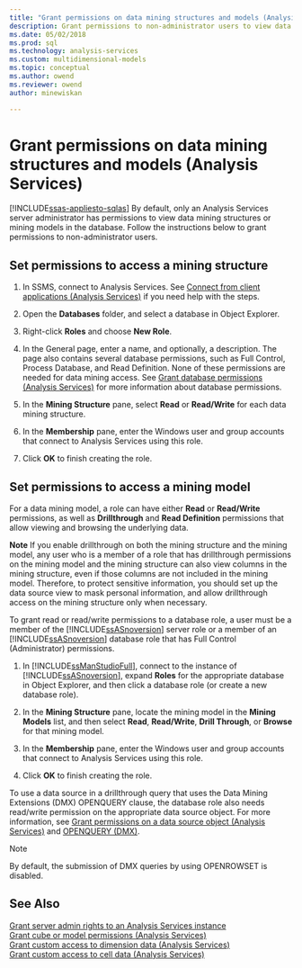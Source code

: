 ```yaml
---
title: "Grant permissions on data mining structures and models (Analysis Services) | Microsoft Docs"
description: Grant permissions to non-administrator users to view data mining structures or mining models in the database. 
ms.date: 05/02/2018
ms.prod: sql
ms.technology: analysis-services
ms.custom: multidimensional-models
ms.topic: conceptual
ms.author: owend
ms.reviewer: owend
author: minewiskan

---
```

# Grant permissions on data mining structures and models (Analysis Services)
[!INCLUDE[ssas-appliesto-sqlas](../includes/ssas-appliesto-sqlas.md)]
  By default, only an Analysis Services server administrator has permissions to view data mining structures or mining models in the database. Follow the instructions below to grant permissions to non-administrator users.  
  
## Set permissions to access a mining structure  
  
1.  In SSMS, connect to Analysis Services. See [Connect from client applications &#40;Analysis Services&#41;](../../analysis-services/instances/connect-from-client-applications-analysis-services.md) if you need help with the steps.  
  
2.  Open the **Databases** folder, and select a database in Object Explorer.  
  
3.  Right-click **Roles** and choose **New Role**.  
  
4.  In the General page, enter a name, and optionally, a description. The page also contains several database permissions, such as Full Control, Process Database, and Read Definition. None of these permissions are needed for data mining access. See [Grant database permissions &#40;Analysis Services&#41;](../../analysis-services/multidimensional-models/grant-database-permissions-analysis-services.md) for more information about database permissions.  
  
5.  In the **Mining Structure** pane, select **Read** or **Read/Write**  for each data mining structure.  
  
6.  In the **Membership** pane, enter the Windows user and group accounts that connect to Analysis Services using this role.  
  
7.  Click **OK** to finish creating the role.  
  
## Set permissions to access a mining model  
 For a data mining model, a role can have either **Read** or **Read/Write** permissions, as well as **Drillthrough** and **Read Definition** permissions that allow viewing and browsing the underlying data.  
  
 **Note** If you enable drillthrough on both the mining structure and the mining model, any user who is a member of a role that has drillthrough permissions on the mining model and the mining structure can also view columns in the mining structure, even if those columns are not included in the mining model. Therefore, to protect sensitive information, you should set up the data source view to mask personal information, and allow drillthrough access on the mining structure only when necessary.  
  
 To grant read or read/write permissions to a database role, a user must be a member of the [!INCLUDE[ssASnoversion](../includes/ssasnoversion-md.md)] server role or a member of an [!INCLUDE[ssASnoversion](../includes/ssasnoversion-md.md)] database role that has Full Control (Administrator) permissions.  
  
1.  In [!INCLUDE[ssManStudioFull](../includes/ssmanstudiofull-md.md)], connect to the instance of [!INCLUDE[ssASnoversion](../includes/ssasnoversion-md.md)], expand **Roles** for the appropriate database in Object Explorer, and then click a database role (or create a new database role).  
  
2.  In the **Mining Structure** pane, locate the mining model in the **Mining Models** list, and then select **Read**, **Read/Write**, **Drill Through**, or **Browse** for that mining model.  
  
3.  In the **Membership** pane, enter the Windows user and group accounts that connect to Analysis Services using this role.  
  
4.  Click **OK** to finish creating the role.  
  
 To use a data source in a drillthrough query that uses the Data Mining Extensions (DMX) OPENQUERY clause, the database role also needs read/write permission on the appropriate data source object. For more information, see [Grant permissions on a data source object &#40;Analysis Services&#41;](../../analysis-services/multidimensional-models/grant-permissions-on-a-data-source-object-analysis-services.md) and [OPENQUERY &#40;DMX&#41;](/sql/dmx/source-data-query-openquery).  
  
> [!NOTE]  
>  By default, the submission of DMX queries by using OPENROWSET is disabled.  
  
## See Also  
 [Grant server admin rights to an  Analysis Services instance](../../analysis-services/instances/grant-server-admin-rights-to-an-analysis-services-instance.md)   
 [Grant cube or model permissions &#40;Analysis Services&#41;](../../analysis-services/multidimensional-models/grant-cube-or-model-permissions-analysis-services.md)   
 [Grant custom access to dimension data &#40;Analysis Services&#41;](../../analysis-services/multidimensional-models/grant-custom-access-to-dimension-data-analysis-services.md)   
 [Grant custom access to cell data &#40;Analysis Services&#41;](../../analysis-services/multidimensional-models/grant-custom-access-to-cell-data-analysis-services.md)  
  
  
